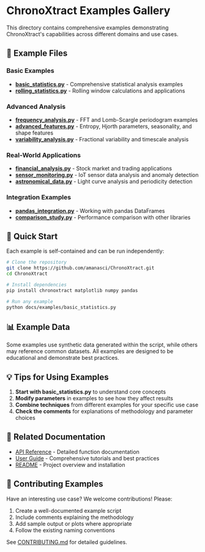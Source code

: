 # ChronoXtract Examples Gallery

This directory contains comprehensive examples demonstrating ChronoXtract's capabilities across different domains and use cases.

## 📂 Example Files

### Basic Examples
- **[basic_statistics.py](basic_statistics.py)** - Comprehensive statistical analysis examples
- **[rolling_statistics.py](rolling_statistics.py)** - Rolling window calculations and applications

### Advanced Analysis
- **[frequency_analysis.py](frequency_analysis.py)** - FFT and Lomb-Scargle periodogram examples
- **[advanced_features.py](advanced_features.py)** - Entropy, Hjorth parameters, seasonality, and shape features
- **[variability_analysis.py](variability_analysis.py)** - Fractional variability and timescale analysis

### Real-World Applications
- **[financial_analysis.py](financial_analysis.py)** - Stock market and trading applications
- **[sensor_monitoring.py](sensor_monitoring.py)** - IoT sensor data analysis and anomaly detection
- **[astronomical_data.py](astronomical_data.py)** - Light curve analysis and periodicity detection

### Integration Examples
- **[pandas_integration.py](pandas_integration.py)** - Working with pandas DataFrames
- **[comparison_study.py](comparison_study.py)** - Performance comparison with other libraries

## 🚀 Quick Start

Each example is self-contained and can be run independently:

```bash
# Clone the repository
git clone https://github.com/amanasci/ChronoXtract.git
cd ChronoXtract

# Install dependencies
pip install chronoxtract matplotlib numpy pandas

# Run any example
python docs/examples/basic_statistics.py
```

## 📊 Example Data

Some examples use synthetic data generated within the script, while others may reference common datasets. All examples are designed to be educational and demonstrate best practices.

## 💡 Tips for Using Examples

1. **Start with basic_statistics.py** to understand core concepts
2. **Modify parameters** in examples to see how they affect results
3. **Combine techniques** from different examples for your specific use case
4. **Check the comments** for explanations of methodology and parameter choices

## 🔗 Related Documentation

- [API Reference](../api_reference.md) - Detailed function documentation
- [User Guide](../user_guide.md) - Comprehensive tutorials and best practices
- [README](../../README.md) - Project overview and installation

## 📝 Contributing Examples

Have an interesting use case? We welcome contributions! Please:
1. Create a well-documented example script
2. Include comments explaining the methodology
3. Add sample output or plots where appropriate
4. Follow the existing naming conventions

See [CONTRIBUTING.md](../../CONTRIBUTING.md) for detailed guidelines.